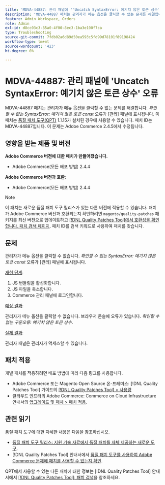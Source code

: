 ```yaml
---
title: 'MDVA-44887: 관리 패널에 ''Uncatch SyntaxError: 예기치 않은 토큰 상수'' 오류'
description: 'MDVA-44887 패치는 관리자가 메뉴 옵션을 클릭할 수 없는 문제를 해결합니다. *확인할 수 없는 구문Error: 예기치 않은 토큰 const* 오류가 관리 패널에 표시됩니다. 이 패치는 [Quality Patches Tool (QPT)](https://experienceleague.adobe.com/en/docs/commerce-operations/tools/quality-patches-tool/quality-patches-tool-to-self-serve-quality-patches) 1.1.15가 설치된 경우 사용할 수 있습니다. 패치 ID는 MDVA-44887입니다. 이 문제는 Adobe Commerce 2.4.5에서 수정됩니다.'
feature: Admin Workspace, Orders
role: Admin
exl-id: d8cc03c3-35a0-4f00-8ec3-1ba3e100f7ca
type: Troubleshooting
source-git-commit: 7fdb02a6d89d50ea593c5fd99d78101f89198424
workflow-type: tm+mt
source-wordcount: '423'
ht-degree: 0%

---
```


# MDVA-44887: 관리 패널에 &#39;Uncatch SyntaxError: 예기치 않은 토큰 상수&#39; 오류

MDVA-44887 패치는 관리자가 메뉴 옵션을 클릭할 수 없는 문제를 해결합니다. *확인할 수 없는 SyntaxError: 예기치 않은 토큰 const* 오류가 [관리] 패널에 표시됩니다. 이 패치는 [품질 패치 도구(QPT)](https://experienceleague.adobe.com/en/docs/commerce-operations/tools/quality-patches-tool/quality-patches-tool-to-self-serve-quality-patches) 1.1.15가 설치된 경우에 사용할 수 있습니다. 패치 ID는 MDVA-44887입니다. 이 문제는 Adobe Commerce 2.4.5에서 수정됩니다.

## 영향을 받는 제품 및 버전

**Adobe Commerce 버전에 대한 패치가 만들어졌습니다.**

* Adobe Commerce(모든 배포 방법) 2.4.4

**Adobe Commerce 버전과 호환:**

* Adobe Commerce(모든 배포 방법) 2.4.4

>[!NOTE]
>
>이 패치는 새로운 품질 패치 도구 릴리스가 있는 다른 버전에 적용할 수 있습니다. 패치가 Adobe Commerce 버전과 호환되는지 확인하려면 `magento/quality-patches` 패키지를 최신 버전으로 업데이트하고 [[!DNL Quality Patches Tool]에서 호환성을 확인합니다. 패치 검색 페이지](https://experienceleague.adobe.com/en/docs/commerce-operations/tools/quality-patches-tool/quality-patches-tool-to-self-serve-quality-patches). 패치 ID를 검색 키워드로 사용하여 패치를 찾습니다.

## 문제

관리자가 메뉴 옵션을 클릭할 수 없습니다. *확인할 수 없는 SyntaxError: 예기치 않은 토큰 const* 오류가 [관리] 패널에 표시됩니다.

<u>재현 단계</u>:

1. JS 번들링을 활성화합니다.
1. JS 파일을 축소합니다.
1. Commerce 관리 패널에 로그인합니다.

<u>예상 결과</u>:

관리자가 메뉴 옵션을 클릭할 수 없습니다. 브라우저 콘솔에 오류가 있습니다. *확인할 수 없는 구문오류: 예기치 않은 토큰 상수*.

<u>실제 결과</u>:

관리자 패널은 관리자가 액세스할 수 있습니다.

## 패치 적용

개별 패치를 적용하려면 배포 방법에 따라 다음 링크를 사용합니다.

* Adobe Commerce 또는 Magento Open Source 온-프레미스: [!DNL Quality Patches Tool] 가이드의 [[!DNL Quality Patches Tool] > 사용량](/help/tools/quality-patches-tool/usage.md)
* 클라우드 인프라의 Adobe Commerce: Commerce on Cloud Infrastructure 안내서의 [업그레이드 및 패치 > 패치 적용](https://experienceleague.adobe.com/docs/commerce-cloud-service/user-guide/develop/upgrade/apply-patches.html).

## 관련 읽기

품질 패치 도구에 대한 자세한 내용은 다음을 참조하십시오.

* [품질 패치 도구 릴리스: 지원 기술 자료에서 품질 패치를 자체 제공하는 새로운 도구](https://experienceleague.adobe.com/en/docs/commerce-operations/tools/quality-patches-tool/quality-patches-tool-to-self-serve-quality-patches).
* [!DNL Quality Patches Tool] 안내서에서 [품질 패치 도구를 사용하여 Adobe Commerce 문제에 패치를 사용할 수 있는지 확인](/help/tools/quality-patches-tool/patches-available-in-qpt/check-patch-for-magento-issue-with-magento-quality-patches.md).

QPT에서 사용할 수 있는 다른 패치에 대한 정보는 [!DNL Quality Patches Tool] 안내서에서 [[!DNL Quality Patches Tool]: 패치 검색](https://experienceleague.adobe.com/tools/commerce-quality-patches/index.html)을 참조하세요.
